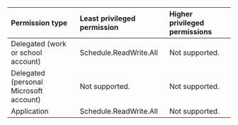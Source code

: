 |Permission type|Least privileged permission|Higher privileged permissions|
|:---|:---|:---|
|Delegated (work or school account)|Schedule.ReadWrite.All|Not supported.|
|Delegated (personal Microsoft account)|Not supported.|Not supported.|
|Application|Schedule.ReadWrite.All|Not supported.|

